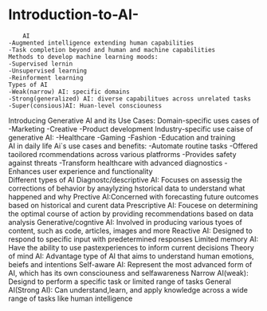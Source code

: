 # Introduction-to-AI-
        AI                                                                                                                                                                                                                               -Augmented intelligence extending human capabilities                                                                                                                                                                            -Task completion beyond and human and machine capabilities                                                                                                                                                                         Methods to develop machine learning moods:                                                                                                                                                                                        -Supervised lernin                                                                                                                                                                                                               -Unsupervised learning                                                                                                                                                                                                           -Reinforment learning                                                                                                                                                                                                  Types of AI                                                                                                                                                                                                                       -Weak(narrow) AI: specific domains                                                                                                                                                                                              -Strong(generalized) AI: diverse capabilitues across unrelated tasks                                                                                                                                                             -Super(consious)AI: Huan-level consciouness                                                         
Introducing Generative AI and its Use Cases:                                                Domain-specific uses cases of                                                                  -Marketing                                                                                     -Creative                                                                                      -Product development                                                                         Industry-specific use caise of generative AI:                                                   -Healthcare                                                                                    -Gaming                                                                                        -Fashion                                                                                       -Education and training    
AI in daily life                                                                                 Ai`s use cases and benefits:                                                                    -Automate routine tasks                                                                     -Offered taoilored rcommendations across various platfrorms                                      -Provides safety against threats                                                               -Transform healthcare with advanced diagnostics                                                -Enhances user experience and functionality  
Different types of AI                                                                            Diagnostc/descriptive AI: Focuses on assessig the corrections of behavior by anaylyzing hstorical data to understand what happened and why                                               Prective AI:Concerned with forecasting future outcomes based on historical and curent data     Prescriptive AI: Foucese on determining the optimal course of action by providing recommendations based on data analysis                                                           Generative/cogntive AI: Involved in producing various tyoes of content, such as code, articles, images and more                                                                        Reactive AI: Designed to respond to specific input with predetermined responses                Limited memory AI: Have the ability to use pastexperiences to inform current decisions         Theory of mind AI: Advantage type of AI that aims to understand human emotions, beiefs and intentions                                                                                      Self-aware AI: Represent the most advanced form of AI, which has its own consciouness and    selfawareness                                                                                   Narrow AI(weak): Designd to perform a specific task or limited range of tasks                  General AI(Strong AI): Can understand,learn, and apply knowledge across a wide range of tasks like human intelligence                                                               
